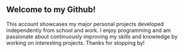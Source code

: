 ## Welcome to my Github!
This account showcases my major personal projects developed independently from school and work. I enjoy programming and am passionate about continuously improving my skills and knowledge by working on interesting projects. Thanks for stopping by!

